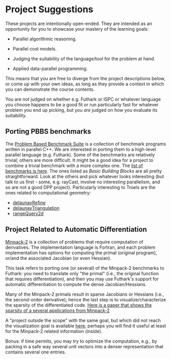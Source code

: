 # Project Suggestions

These projects are intentionally open-ended.  They are intended as an
opportunity for you to showcase your mastery of the learning goals:

* Parallel algorithmic reasoning.

* Parallel cost models.

* Judging the suitability of the language/tool for the problem at
  hand.

* Applied data-parallel programming.

This means that you are free to diverge from the project descriptions
below, or come up with your own ideas, as long as they provide a
context in which you can demonstrate the course contents.

You are *not* judged on whether e.g. Futhark or ISPC or whatever
language you choose happens to be a good fit or run particularly fast
for whatever problem you end up picking, but you *are* judged on how
you evaluate its suitability.

## Porting PBBS benchmarks

The [Problem Based Benchmark
Suite](https://cmuparlay.github.io/pbbsbench/) is a collection of
benchmark programs written in parallel C++. We are interested in
porting them to a high-level parallel language (e.g. Futhark). Some of
the benchmarks are relatively trivial; others are more difficult. It
might be a good idea for a project to combine a trivial benchmark with
a more complex one. The [list of benchmarks is
here](https://cmuparlay.github.io/pbbsbench/benchmarks/index.html).
The ones listed as *Basic Building Blocks* are all pretty
straightforward. Look at the others and pick whatever looks
interesting (but talk to us first - some, e.g. rayCast, involve no
interesting parallelism, and so are not a good DPP project).
Particularly interesting to Troels are the ones related to
computational geometry:

* [delaunayRefine](https://cmuparlay.github.io/pbbsbench/benchmarks/delaunayRefine.html)
* [delaunayTriangulation](https://cmuparlay.github.io/pbbsbench/benchmarks/delaunayTriangulation.html)
* [rangeQuery2d](https://cmuparlay.github.io/pbbsbench/benchmarks/rangeQuery2d.html)

## Project Related to Automatic Differentiation

[Minpack-2](material-projects/Mpack-2/Minpack-2.pdf) is a collection
of problems that require computation of derivatives. The
implementation language is Fortran, and each problem implementation
has options for computing the primal (original program), or/and the
associated Jacobian (or even Hessian).

This task refers to porting one (or several) of the Minpack-2
benchmarks to Futhark: you need to translate only "the primal" (i.e.,
the original function that requires differentiation), and then you may
use Futhark's support for automatic differentiation to compute the
dense Jacobian/Hessians.

Many of the Minpack-2 primals result in sparse Jacobians or Hessians
(i.e., the second-order derivative); hence the last step is to
visualize/characterize the sparsity of the differentiated code. [Here
is a paper that shows the sparsity of a several applications from
Minpack-2](material-projects/Mpack-2/Efficient_Computation_of_Gradients_and_Jacobians_b.pdf)

A "project outside the scope" with the same goal, but which did not
reach the visualization goal is available
[here](https://futhark-lang.org/student-projects/peter-msc-project.pdf);
perhaps you will find it useful at least for the Minpack-2 related
information (inside).

Bonus: if time permits, you may try to optimize the computation, e.g.,
by packing in a safe way several unit vectors into a denser
representation that contains several one entries.
